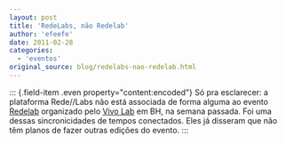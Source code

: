 ```yaml
---
layout: post
title: 'RedeLabs, não Redelab'
author: 'efeefe'
date: 2011-02-28
categories:
  - 'eventos'
original_source: blog/redelabs-nao-redelab.html
---
```


::: {.field-item .even property="content:encoded"}
Só pra esclarecer: a plataforma Rede//Labs não está associada de forma alguma ao evento [Redelab](http://vivolab.com.br/redelab/) organizado pelo [Vivo Lab](http://www.vivolab.com.br/) em BH, na semana passada. Foi uma dessas sincronicidades de tempos conectados. Eles já disseram que não têm planos de fazer outras edições do evento.
:::
